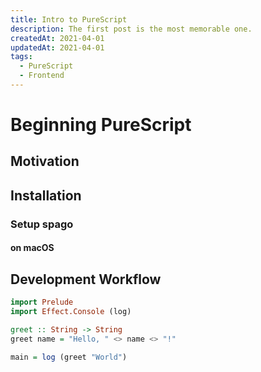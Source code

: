 ```yaml
---
title: Intro to PureScript
description: The first post is the most memorable one.
createdAt: 2021-04-01
updatedAt: 2021-04-01
tags:
  - PureScript
  - Frontend
---
```


# Beginning PureScript

## Motivation


## Installation

### Setup spago

#### on macOS


## Development Workflow



```purs
import Prelude
import Effect.Console (log)

greet :: String -> String
greet name = "Hello, " <> name <> "!"

main = log (greet "World")
```
